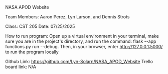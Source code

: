 NASA APOD Website

Team Members: Aaron Perez, Lyn Larson, and Dennis Strots

Class: CST 205
Date: 07/25/2025

How to run program: Open up a virtual environment in your terminal,
make sure you are in the project's directory, and run the command:
flask --app functions.py run --debug.
Then, in your browser, enter http://127.0.0.1:5000/ to run the program locally

Github Link: https://github.com/Lyn-Solarn/NASA_APOD_Website
Trello board link: N/A
